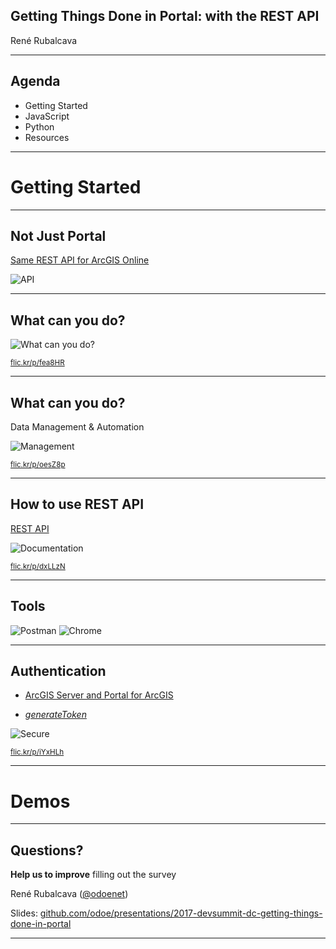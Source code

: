 <!-- .slide: class="title" -->

## Getting Things Done in Portal: with the REST API

René Rubalcava

---

<!-- .slide: class="agenda" -->

## Agenda

- Getting Started
- JavaScript
- Python
- Resources

---

<!-- .slide: class="section" -->

# Getting Started

---

## Not Just Portal

[Same REST API for ArcGIS Online](http://resources.arcgis.com/en/help/arcgis-rest-api/)

![API](images/minions.jpg)

---

## What can you do?

![What can you do?](images/minions-work.jpg)

<small>[flic.kr/p/fea8HR](https://flic.kr/p/fea8HR)</small>

---

## What can you do?

Data Management & Automation

![Management](images/data-management.jpg)

<small>[flic.kr/p/oesZ8p](https://flic.kr/p/oesZ8p)</small>

---

## How to use REST API

[REST API](http://resources.arcgis.com/en/help/arcgis-rest-api/)

![Documentation](images/documentation.jpg)

<small>[flic.kr/p/dxLLzN](https://flic.kr/p/dxLLzN)</small>

---

## Tools

![Postman](images/postman.png) ![Chrome](images/chrome.png)

---

## Authentication

- [ArcGIS Server and Portal for ArcGIS](https://developers.arcgis.com/authentication/arcgis-server-and-portal-for-arcgis/)

- [_generateToken_](http://resources.arcgis.com/en/help/arcgis-rest-api/#/Generate_Token/02r3000000m5000000/)

![Secure](images/secure.jpg)

<small>[flic.kr/p/iYxHLh](https://flic.kr/p/iYxHLh)</small>

---

<!-- .slide: class="section" -->

# Demos

---

<!-- .slide: class="questions" -->

## Questions?

**Help us to improve** filling out the survey

René Rubalcava ([@odoenet](https://twitter.com/odoenet))

Slides: [github.com/odoe/presentations/2017-devsummit-dc-getting-things-done-in-portal](github.com/odoe/presentations/2017-devsummit-dc-getting-things-done-in-portal/)

---

<!-- .slide: class="end" -->
